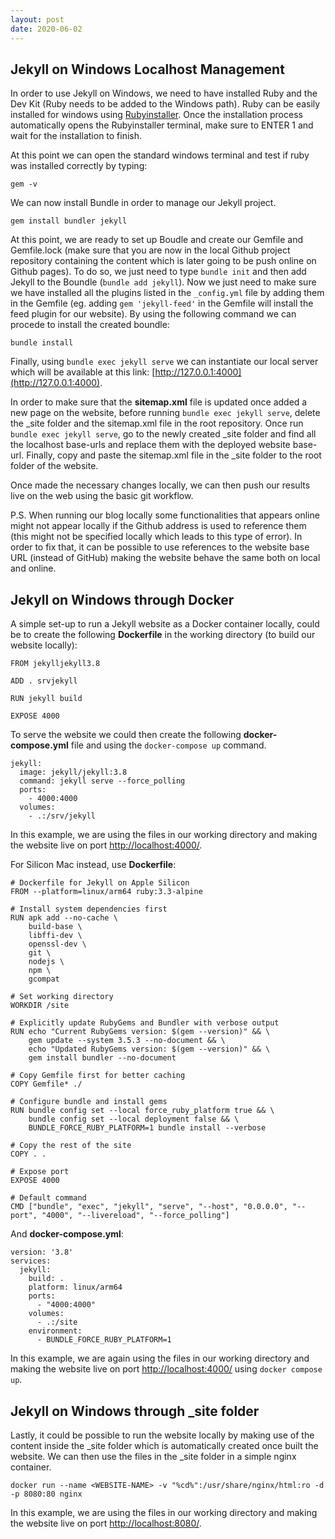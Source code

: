 ```yaml
---
layout: post
date: 2020-06-02
---
```


## Jekyll on Windows Localhost Management

In order to use Jekyll on Windows, we need to have installed Ruby and the Dev Kit (Ruby needs to be added to the Windows path). Ruby can be easily installed for windows using [Rubyinstaller](https://rubyinstaller.org/downloads/). Once the installation process automatically opens the Rubyinstaller terminal, make sure to ENTER 1 and wait for the installation to finish.

At this point we can open the standard windows terminal and test if ruby was installed correctly by typing:

```
gem -v
```
We can now install Bundle in order to manage our Jekyll project.

```
gem install bundler jekyll
```

At this point, we are ready to set up Boudle and create our Gemfile and Gemfile.lock (make sure that you are now in the local Github project repository containing the content which is later going to be push online on Github pages). To do so, we just need to type `bundle init` and then add Jekyll to the Boundle (`bundle add jekyll`). Now we just need to make sure we have installed all the plugins listed in the `_config.yml` file by adding them in the Gemfile (eg. adding `gem 'jekyll-feed'` in the Gemfile will install the feed plugin for our website). By using the following command we can procede to install the created boundle:

```
bundle install
```

Finally, using `bundle exec jekyll serve` we can instantiate our local server which will be available at this link: [http://127.0.0.1:4000](http://127.0.0.1:4000).

In order to make sure that the **sitemap.xml** file is updated once added a new page on the website, before running `bundle exec jekyll serve`, delete the _site folder and the sitemap.xml file in the root repository. Once run `bundle exec jekyll serve`, go to the newly created _site folder and find all the localhost base-urls and replace them with the deployed website base-url. Finally, copy and paste the sitemap.xml file in the _site folder to the root folder of the website.

Once made the necessary changes locally, we can then push our results live on the web using the basic git workflow.

P.S. When running our blog locally some functionalities that appears online might not appear locally if the Github address is used to reference them (this might not be specified locally which leads to this type of error). In order to fix that, it can be possible to use references to the website base URL (instead of GitHub) making the website behave the same both on local and online.

## Jekyll on Windows through Docker

A simple set-up to run a Jekyll website as a Docker container locally, could be to create the following **Dockerfile** in the working directory (to build our website locally):

```
FROM jekylljekyll3.8

ADD . srvjekyll

RUN jekyll build

EXPOSE 4000
```

To serve the website we could then create the following **docker-compose.yml** file and using the `docker-compose up` command.

```
jekyll:
  image: jekyll/jekyll:3.8
  command: jekyll serve --force_polling
  ports:
    - 4000:4000
  volumes:
    - .:/srv/jekyll
```

In this example, we are using the files in our working directory and making the website live on port [http://localhost:4000/](http://localhost:4000/).

For Silicon Mac instead, use **Dockerfile**:

```
# Dockerfile for Jekyll on Apple Silicon
FROM --platform=linux/arm64 ruby:3.3-alpine

# Install system dependencies first
RUN apk add --no-cache \
    build-base \
    libffi-dev \
    openssl-dev \
    git \
    nodejs \
    npm \
    gcompat

# Set working directory
WORKDIR /site

# Explicitly update RubyGems and Bundler with verbose output
RUN echo "Current RubyGems version: $(gem --version)" && \
    gem update --system 3.5.3 --no-document && \
    echo "Updated RubyGems version: $(gem --version)" && \
    gem install bundler --no-document

# Copy Gemfile first for better caching
COPY Gemfile* ./

# Configure bundle and install gems
RUN bundle config set --local force_ruby_platform true && \
    bundle config set --local deployment false && \
    BUNDLE_FORCE_RUBY_PLATFORM=1 bundle install --verbose

# Copy the rest of the site
COPY . .

# Expose port
EXPOSE 4000

# Default command
CMD ["bundle", "exec", "jekyll", "serve", "--host", "0.0.0.0", "--port", "4000", "--livereload", "--force_polling"]
```

And **docker-compose.yml**:

```
version: '3.8'
services:
  jekyll:
    build: .
    platform: linux/arm64
    ports:
      - "4000:4000"
    volumes:
      - .:/site
    environment:
      - BUNDLE_FORCE_RUBY_PLATFORM=1

```

In this example, we are again using the files in our working directory and making the website live on port [http://localhost:4000/](http://localhost:4000/) using `docker compose up`.

## Jekyll on Windows through _site folder

Lastly, it could be possible to run the website locally by making use of the content inside the _site folder which is automatically created once built the website. We can then use the files in the _site folder in a simple nginx container.

```
docker run --name <WEBSITE-NAME> -v "%cd%":/usr/share/nginx/html:ro -d -p 8080:80 nginx
```

In this example, we are using the files in our working directory and making the website live on port [http://localhost:8080/](http://localhost:8080/).
